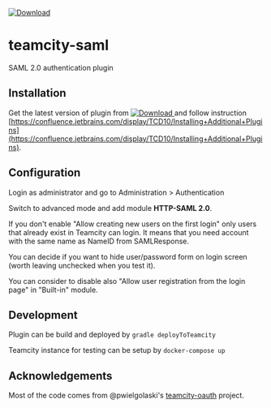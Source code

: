 [ ![Download](https://api.bintray.com/packages/szemek/generic/teamcity-saml/images/download.svg) ](https://bintray.com/szemek/generic/teamcity-saml/_latestVersion)

# teamcity-saml

SAML 2.0 authentication plugin 

## Installation

Get the latest version of plugin from [ ![Download](https://api.bintray.com/packages/szemek/generic/teamcity-saml/images/download.svg) ](https://bintray.com/szemek/generic/teamcity-saml/_latestVersion) and follow instruction [https://confluence.jetbrains.com/display/TCD10/Installing+Additional+Plugins](https://confluence.jetbrains.com/display/TCD10/Installing+Additional+Plugins).

## Configuration

Login as administrator and go to Administration > Authentication

Switch to advanced mode and add module **HTTP-SAML 2.0**.

If you don't enable "Allow creating new users on the first login" only users that already exist in Teamcity can login.
It means that you need account with the same name as NameID from SAMLResponse.

You can decide if you want to hide user/password form on login screen (worth leaving unchecked when you test it).

You can consider to disable also "Allow user registration from the login page" in "Built-in" module.

## Development

Plugin can be build and deployed by `gradle deployToTeamcity`

Teamcity instance for testing can be setup by `docker-compose up`

## Acknowledgements

Most of the code comes from @pwielgolaski's [teamcity-oauth](https://github.com/pwielgolaski/teamcity-oauth) project.
